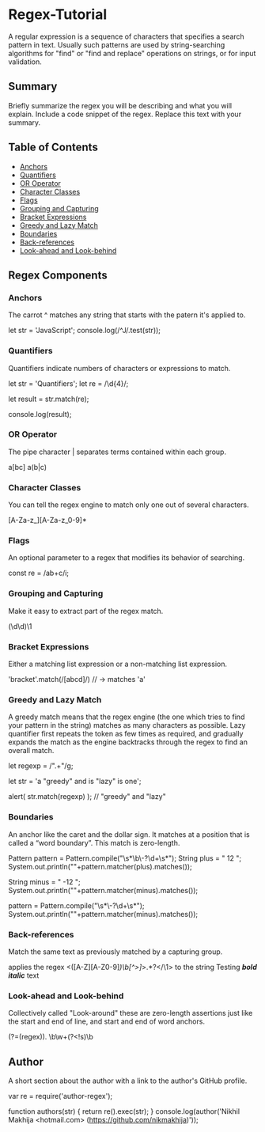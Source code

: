 # Regex-Tutorial

A regular expression is a sequence of characters that specifies a search pattern in text. Usually such patterns are used by string-searching algorithms for "find" or "find and replace" operations on strings, or for input validation. 

## Summary

Briefly summarize the regex you will be describing and what you will explain. Include a code snippet of the regex. Replace this text with your summary.

## Table of Contents

- [Anchors](#anchors)
- [Quantifiers](#quantifiers)
- [OR Operator](#or-operator)
- [Character Classes](#character-classes)
- [Flags](#flags)
- [Grouping and Capturing](#grouping-and-capturing)
- [Bracket Expressions](#bracket-expressions)
- [Greedy and Lazy Match](#greedy-and-lazy-match)
- [Boundaries](#boundaries)
- [Back-references](#back-references)
- [Look-ahead and Look-behind](#look-ahead-and-look-behind)

## Regex Components

### Anchors
The carrot ^ matches any string that starts with the patern it's applied to.

let str = 'JavaScript';
console.log(/^J/.test(str));

### Quantifiers
Quantifiers indicate numbers of characters or expressions to match.

let str = 'Quantifiers';
let re = /\d{4}/;

let result = str.match(re);

console.log(result);

### OR Operator
The pipe character | separates terms contained within each group. 

a[bc] 
a(b|c)

### Character Classes
You can tell the regex engine to match only one out of several characters.

[A-Za-z_][A-Za-z_0-9]*

### Flags
An optional parameter to a regex that modifies its behavior of searching.

const re = /ab+c/i;

### Grouping and Capturing
Make it easy to extract part of the regex match.

(\d\d)\1

### Bracket Expressions
Either a matching list expression or a non-matching list expression.

'bracket'.match(/[abcd]/) // -> matches 'a'

### Greedy and Lazy Match
A greedy match means that the regex engine (the one which tries to find your pattern in the string) matches as many characters as possible. Lazy quantifier first repeats the token as few times as required, and gradually expands the match as the engine backtracks through the regex to find an overall match.

let regexp = /".+"/g;

let str = 'a "greedy" and is "lazy" is one';

alert( str.match(regexp) ); // "greedy" and "lazy"

### Boundaries
An anchor like the caret and the dollar sign. It matches at a position that is called a “word boundary”. This match is zero-length.

Pattern pattern = Pattern.compile("\\s*\\b\\-?\\d+\\s*");
String plus = " 12 ";
System.out.println(""+pattern.matcher(plus).matches());

String minus = " -12 ";
System.out.println(""+pattern.matcher(minus).matches());

pattern = Pattern.compile("\\s*\\-?\\d+\\s*");
System.out.println(""+pattern.matcher(minus).matches());

### Back-references
Match the same text as previously matched by a capturing group.

 applies the regex <([A-Z][A-Z0-9]*)\b[^>]*>.*?</\1> to the string Testing <B><I>bold italic</I></B> text

### Look-ahead and Look-behind
Collectively called "Look-around" these are zero-length assertions just like the start and end of line, and start and end of word anchors.

 (?=(regex)). 
\b\w+(?<!s)\b

## Author
A short section about the author with a link to the author's GitHub profile.

var re = require('author-regex');
 
function authors(str) {
  return re().exec(str);
}
console.log(author('Nikhil Makhija <hotmail.com> (https://github.com/nikmakhija)'));


